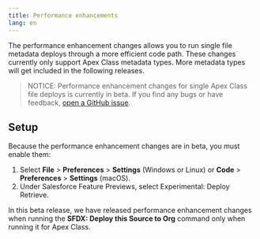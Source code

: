 ```yaml
---
title: Performance enhancements
lang: en
---
```


The performance enhancement changes allows you to run single file metadata deploys through a more efficient code path. These changes currently only support Apex Class metadata types. More metadata types will get included in the following releases.

> NOTICE: Performance enhancement changes for single Apex Class file deploys is currently in beta. If you find any bugs or have feedback, [open a GitHub issue](./en/bugs-and-feedback).

## Setup

Because the performance enhancement changes are in beta, you must enable them:

1. Select **File** > **Preferences** > **Settings** (Windows or Linux) or **Code** > **Preferences** > **Settings** (macOS).
1. Under Salesforce Feature Previews, select Experimental: Deploy Retrieve.

In this beta release, we have released performance enhancement changes when running the **SFDX: Deploy this Source to Org** command only when running it for Apex Class.

